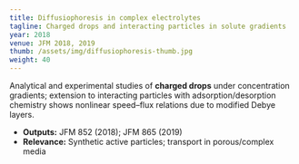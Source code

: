 ```yaml
---
title: Diffusiophoresis in complex electrolytes
tagline: Charged drops and interacting particles in solute gradients
year: 2018
venue: JFM 2018, 2019
thumb: /assets/img/diffusiophoresis-thumb.jpg
weight: 40
---
```


Analytical and experimental studies of **charged drops** under concentration gradients; extension to interacting particles with adsorption/desorption chemistry shows nonlinear speed–flux relations due to modified Debye layers.

- **Outputs:** JFM 852 (2018); JFM 865 (2019)
- **Relevance:** Synthetic active particles; transport in porous/complex media
